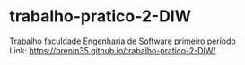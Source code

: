 # trabalho-pratico-2-DIW

Trabalho faculdade Engenharia de Software primeiro período<br>
Link: https://brenin35.github.io/trabalho-pratico-2-DIW/
